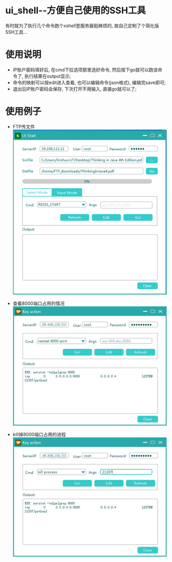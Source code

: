 # ui_shell--方便自己使用的SSH工具
有时就为了执行几个命令跑个xshell登服务器挺麻烦的, 故自己定制了个简化版SSH工具...

# 使用说明
* IP账户密码填好后, 在cmd下拉选项那里选好命令, 然后按下go就可以跑该命令了, 执行结果在output显示;
* 命令的映射可以按edit进入查看, 也可以编辑命令(json格式), 编辑完save即可;
* 退出后IP账户密码会保存, 下次打开不用输入, 直接go就可以了;

# 使用例子
* FTP传文件
<br><img src="https://github.com/shuoGG1239/ui_shell/blob/master/readme_img/example3.png" alt="example"><br>

* 查看8000端口占用的情况
<br><img src="https://github.com/shuoGG1239/ui_shell/blob/master/readme_img/example1.jpg" alt="example"><br>

* kill掉8000端口占用的进程
<br><img src="https://github.com/shuoGG1239/ui_shell/blob/master/readme_img/example2.jpg" alt="example"><br>

